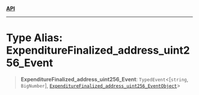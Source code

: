 [**API**](../../../README.md)

***

# Type Alias: ExpenditureFinalized\_address\_uint256\_Event

> **ExpenditureFinalized\_address\_uint256\_Event**: `TypedEvent`\<\[`string`, `BigNumber`\], [`ExpenditureFinalized_address_uint256_EventObject`](../interfaces/ExpenditureFinalized_address_uint256_EventObject.md)\>
